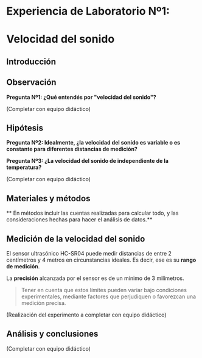 # Experiencia de Laboratorio Nº1: 

# Velocidad del sonido

## Introducción

## Observación

**Pregunta Nº1: ¿Qué entendés por "velocidad del sonido"?**

(Completar con equipo didáctico)

## Hipótesis

**Pregunta Nº2: Idealmente, ¿la velocidad del sonido es variable o es constante para diferentes distancias de medición?**

**Pregunta Nº3: ¿La velocidad del sonido de independiente de la temperatura?**

(Completar con equipo didáctico)

## Materiales y métodos

** En métodos incluir las cuentas realizadas para calcular todo, y las consideraciones hechas para hacer el análisis de datos.**

## Medición de la velocidad del sonido

El sensor ultrasónico HC-SR04 puede medir distancias de entre 2 centímetros y 4 metros en circunstancias ideales. Es decir, ese es su **rango de medición**.

La **precisión** alcanzada por el sensor es de un mínimo de 3 milímetros.

> Tener en cuenta que estos límites pueden variar bajo condiciones experimentales, mediante factores que perjudiquen o favorezcan una medición precisa.

(Realización del experimento a completar con equipo didáctico)

## Análisis y conclusiones

(Completar con equipo didáctico)

